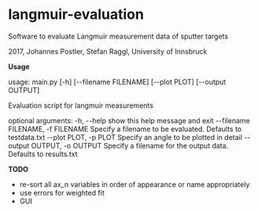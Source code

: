 # langmuir-evaluation
Software to evaluate Langmuir measurement data of sputter targets

2017, Johannes Postler, Stefan Raggl, University of Innsbruck

**Usage**

usage: main.py [-h] [--filename FILENAME] [--plot PLOT] [--output OUTPUT]

Evaluation script for langmuir measurements

optional arguments:
  -h, --help            show this help message and exit
  --filename FILENAME, -f FILENAME
                        Specify a filename to be evaluated. Defaults to
                        testdata.txt
  --plot PLOT, -p PLOT  Specify an angle to be plotted in detail
  --output OUTPUT, -o OUTPUT
                        Specify a filename for the output data. Defaults to
                        results.txt
                        
**TODO**
* re-sort all ax_n variables in order of appearance or name appropriately
* use errors for weighted fit
* GUI
